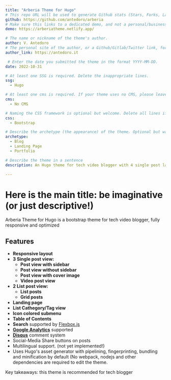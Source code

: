 ```yaml
---
title: "Arberia Theme for Hugo"
# This repo URL will be used to generate Github stats (Stars, Forks, Last Update)
github: https://github.com/antedoro/arberia
# Make sure this links to a dedicated demo, and not a personal/business site. The demo url must use httpS.
demo: https://arberiatheme.netlify.app/

# The name or nickname of the theme's author.
author: V. Antedoro
# The personal site of the author, or a Github/Gitlab/Twitter link, for a proper acknowledgement. Delete this line if none is available.
author_link: https://antedoro.it

 # Enter the date you submitted the theme in the format YYYY-MM-DD.
date: 2022-10-31

# At least one SSG is required. Delete the inappropriate lines.
ssg:
  - Hugo

# At least one cms is required. If your theme uses no CMS, please leave a line with "No CMS"
cms:
  - No CMS

# Naming the CSS framework is optional but welcome. Delete all lines if required.
css:
  - Bootstrap

# Describe the archetype (the appearance) of the theme. Optional but warmly recommended. Delete the inappropriate lines.
archetype:
  - Blog
  - Landing Page
  - Portfolio

# Describe the theme in a sentence
description: An Hugo theme for tech video blogger with 4 single post layout and 2 list layout, fully responsive and optimized!

---
```


# Here is the main title: be imaginative (or just descriptive!)

Arberia Theme for Hugo is a bootstrap theme for tech video blogger, fully responsive and optimized

## Features

- **Responsive layout**
- **3 Single post view:**
  - **Post view with sidebar**
  - **Post view without sidebar**
  - **Post view with cover image**
  - **Video post view**
- **2 List post view:**
  - **List posts**
  - **Grid posts**
- **Landing page**
- **List Cathegory/Tag view**
- **Icon colored submenu**
- **Table of Contents**
- **Search** supported by [Flexbox.js](flexbox.js)
- **[Google Analytics](https://analytics.google.com/analytics)** supported
- **[Disqus](https://disqus.com)** comment system
- Social-Media Share buttons on posts
- Multilingual support. (not yet implemented!)
- Uses Hugo's asset generator with pipelining, fingerprinting, bundling and minification by default (No webpack, nodejs and other dependencies are required to edit the theme.


Key takeaways: this theme is recommended for tech blogger

